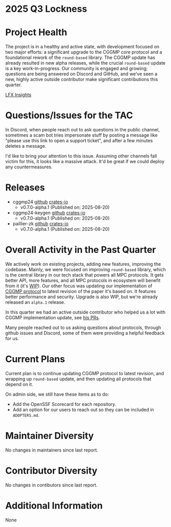 [//]: # (SPDX-License-Identifier: CC-BY-4.0)

# 2025 Q3 Lockness

# Project Health

The project is in a healthy and active state, with development focused on two major efforts: a significant upgrade to the CGGMP core protocol and a foundational rework of the `round-based` library. The CGGMP update has already resulted in new alpha releases, while the crucial `round-based` update is a key work-in-progress. Our community is engaged and growing; questions are being answered on Discord and GitHub, and we've seen a new, highly active outside contributor make significant contributions this quarter.

[LFX Insights](https://insights.linuxfoundation.org/project/lockness/repository/lfdt-lockness)

# Questions/Issues for the TAC

In Discord, when people reach out to ask questions in the public channel, sometimes a scam bot tries impersonate stuff by posting a message like "please use this link to open a support ticket", and after a few minutes deletes a message. 

I'd like to bring your attention to this issue. Assuming other channels fall victim for this, it looks like a massive attack. It'd be great if we could deploy any countermeasures.

# Releases

* cggmp24 [github](https://github.com/LFDT-Lockness/cggmp21) [crates-io](https://crates.io/crates/cggmp24/0.7.0-alpha.1)
  * v0.7.0-alpha.1 (Published on: 2025-08-20)
* cggmp24-keygen [github](https://github.com/LFDT-Lockness/cggmp21) [crates-io](https://crates.io/crates/cggmp24-keygen/0.7.0-alpha.1)
  * v0.7.0-alpha.1 (Published on: 2025-08-20)
* paillier-zk [github](https://github.com/LFDT-Lockness/cggmp21) [crates-io](https://crates.io/crates/paillier-zk)
  * v0.7.0-alpha.1 (Published on: 2025-08-20)

# Overall Activity in the Past Quarter

We actively work on existing projects, adding new features, improving the codebase. Mainly, we were focused on improving `round-based` library, which is the central library in our tech stack that powers all MPC protocols. It gets better API, more features, and all MPC protocols in ecosystem will benefit from it (it's [WIP](https://github.com/LFDT-Lockness/round-based/pull/17)). Our other focus was updating our implementation of [CGGMP protocol](https://github.com/LFDT-Lockness/cggmp21) to latest revision of the paper it's based on. It features better performance and security. Upgrade is also WIP, but we're already released an `alpha.1` release.

In this quarter we had an active outside contributor who helped us a lot with CGGMP implementation update, see [his PRs](https://github.com/LFDT-Lockness/cggmp21/pulls?q=is%3Apr%20is%3Aclosed%20author%3Ajfdreis).

Many people reached out to us asking questions about protocols, through github issues and Discord, some of them were providing a helpful feedback for us.

# Current Plans

Current plan is to continue updating CGGMP protocol to latest revision, and wrapping up `round-based` update, and then updating all protocols that depend on it.

On admin side, we still have these items as to do:
* Add the OpenSSF Scorecard for each repository.
* Add an option for our users to reach out so they can be included in `ADOPTERS.md`.

# Maintainer Diversity

No changes in maintainers since last report.

# Contributor Diversity

No changes in contibutors since last report.

# Additional Information

None
